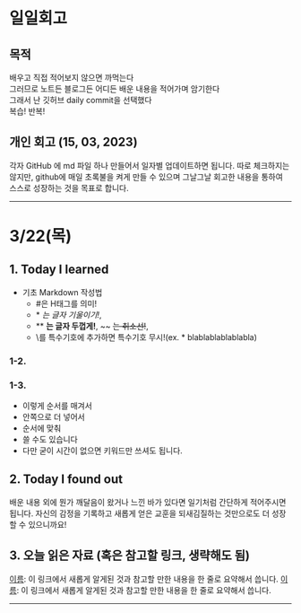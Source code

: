 # 일일회고

## 목적
배우고 직접 적어보지 않으면 까먹는다   
그러므로 노트든 블로그든 어디든 배운 내용을 적어가며 암기한다   
그래서 난 깃허브 daily commit을 선택했다   
복습! 반복!

## 개인 회고 (15, 03, 2023)
각자 GitHub 에 md 파일 하나 만들어서 일자별 업데이트하면 됩니다. 따로 체크하지는 않지만, github에 매일 초록불을 켜게 만들 수 있으며 그날그날 회고한 내용을 통하여 스스로 성장하는 것을 목표로 합니다.

- - - -
# 3/22(목)

## 1. Today I learned
* 기초 Markdown 작성법
   * #은 H태그를 의미!   
   * \* *는 글자 기울이기!*,   
   * \** **는 글자 두껍게!**, \~~ ~~는 취소선!~~,   
   * \를 특수기호에 추가하면 특수기호 무시!(ex. \* blablablablablabla)


### 1-2. 

### 1-3. 


* 이렇게 순서를 매겨서
* 안쪽으로 더 넣어서
* 순서에 맞춰
* 쓸 수도 있습니다
* 다만 굳이 시간이 없으면 키워드만 쓰셔도 됩니다.



## 2. Today I found out

배운 내용 외에 뭔가 깨달음이 왔거나 느낀 바가 있다면 일기처럼 간단하게 적어주시면 됩니다. 자신의 감정을 기록하고 새롭게 얻은 교훈을 되새김질하는 것만으로도 더 성장할 수 있으니까요!

## 3. 오늘 읽은 자료 (혹은 참고할 링크, 생략해도 됨)
[이름](https://주소): 이 링크에서 새롭게 알게된 것과 참고할 만한 내용을 한 줄로 요약해서 씁니다.
[이름](https://주소): 이 링크에서 새롭게 알게된 것과 참고할 만한 내용을 한 줄로 요약해서 씁니다.

- - - -
